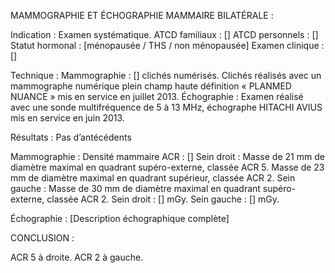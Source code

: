 MAMMOGRAPHIE ET ÉCHOGRAPHIE MAMMAIRE BILATÉRALE :

Indication :
Examen systématique.
ATCD familiaux : []
ATCD personnels : []
Statut hormonal : [ménopausée / THS / non ménopausée]
Examen clinique : []

Technique :
Mammographie : [] clichés numérisés. Clichés réalisés avec un mammographe numérique plein champ haute définition « PLANMED NUANCE » mis en service en juillet 2013.
Échographie : Examen réalisé avec une sonde multifréquence de 5 à 13 MHz, échographe HITACHI AVIUS mis en service en juin 2013.

Résultats :
Pas d’antécédents

Mammographie :
Densité mammaire ACR : []
Sein droit : Masse de 21 mm de diamètre maximal en quadrant supéro-externe, classée ACR 5. Masse de 23 mm de diamètre maximal en quadrant supérieur, classée ACR 2.
Sein gauche : Masse de 30 mm de diamètre maximal en quadrant supéro-externe, classée ACR 2.
Sein droit : [] mGy. Sein gauche : [] mGy.

Échographie :
[Description échographique complète]

CONCLUSION :

ACR 5 à droite.
ACR 2 à gauche.

